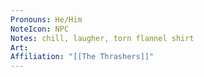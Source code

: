 ```yaml
---
Pronouns: He/Him
NoteIcon: NPC
Notes: chill, laugher, torn flannel shirt
Art: 
Affiliation: "[[The Thrashers]]"
---
```

